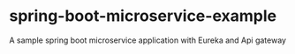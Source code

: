 # spring-boot-microservice-example
A sample spring boot microservice application with Eureka and Api gateway
